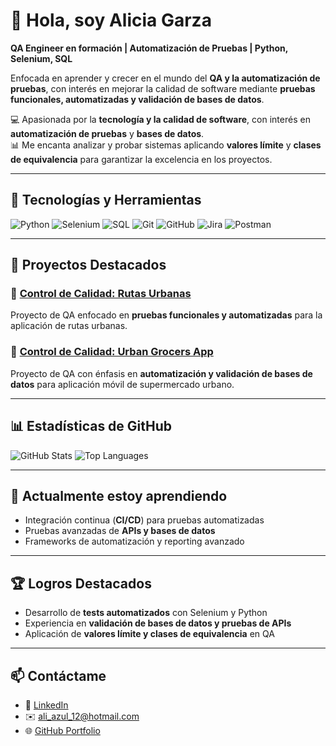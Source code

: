 # 👋 Hola, soy Alicia Garza

**QA Engineer en formación | Automatización de Pruebas | Python, Selenium, SQL**

Enfocada en aprender y crecer en el mundo del **QA y la automatización de pruebas**, con interés en mejorar la calidad de software mediante **pruebas funcionales, automatizadas y validación de bases de datos**.

💻 Apasionada por la **tecnología y la calidad de software**, con interés en **automatización de pruebas** y **bases de datos**.  
📊 Me encanta analizar y probar sistemas aplicando **valores límite** y **clases de equivalencia** para garantizar la excelencia en los proyectos.

---

## 🔧 Tecnologías y Herramientas

![Python](https://img.shields.io/badge/Python-3776AB?style=for-the-badge&logo=python&logoColor=white)
![Selenium](https://img.shields.io/badge/Selenium-43B02A?style=for-the-badge&logo=selenium&logoColor=white)
![SQL](https://img.shields.io/badge/SQL-4479A1?style=for-the-badge&logo=MySQL&logoColor=white)
![Git](https://img.shields.io/badge/Git-F05032?style=for-the-badge&logo=git&logoColor=white)
![GitHub](https://img.shields.io/badge/GitHub-181717?style=for-the-badge&logo=github&logoColor=white)
![Jira](https://img.shields.io/badge/Jira-0052CC?style=for-the-badge&logo=jira&logoColor=white)
![Postman](https://img.shields.io/badge/Postman-FF6C37?style=for-the-badge&logo=postman&logoColor=white)

---

## 📂 Proyectos Destacados

### 🚌 [Control de Calidad: Rutas Urbanas](https://github.com/Alice-252/qa-project-Urban-Routes-es)  
Proyecto de QA enfocado en **pruebas funcionales y automatizadas** para la aplicación de rutas urbanas.  

### 🛒 [Control de Calidad: Urban Grocers App](https://github.com/Alice-252/qa-project-Urban-Grocers-app-es)  
Proyecto de QA con énfasis en **automatización y validación de bases de datos** para aplicación móvil de supermercado urbano.  

---

## 📊 Estadísticas de GitHub

![GitHub Stats](https://github-readme-stats.vercel.app/api?username=Alice-252&show_icons=true&theme=radical)
![Top Languages](https://github-readme-stats.vercel.app/api/top-langs/?username=Alice-252&layout=compact&theme=radical)

---

## 🌱 Actualmente estoy aprendiendo

- Integración continua (**CI/CD**) para pruebas automatizadas  
- Pruebas avanzadas de **APIs y bases de datos**  
- Frameworks de automatización y reporting avanzado

---

## 🏆 Logros Destacados

- Desarrollo de **tests automatizados** con Selenium y Python  
- Experiencia en **validación de bases de datos y pruebas de APIs**  
- Aplicación de **valores límite y clases de equivalencia** en QA  

---

## 📫 Contáctame

- 🔗 [LinkedIn](https://www.linkedin.com/in/alicia-garza-9705a3386)  
- ✉️ ali_azul_12@hotmail.com  
- 🌐 [GitHub Portfolio](https://github.com/Alice-252)
